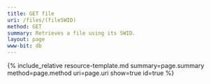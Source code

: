 ```yaml
---
title: GET file
uri: /files/(fileSWID)
method: GET
summary: Retrieves a file using its SWID.
layout: page
www-bit: db
---
```


{% include_relative resource-template.md summary=page.summary method=page.method uri=page.uri show=true id=true  %}

